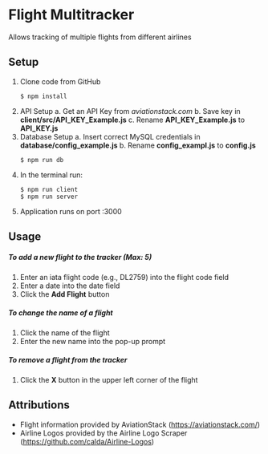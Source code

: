 # Flight Multitracker

Allows tracking of multiple flights from different airlines

## Setup

1. Clone code from GitHub
   ```shell
   $ npm install
   ```
2. API Setup
   a. Get an API Key from _aviationstack.com_
   b. Save key in **client/src/API_KEY_Example.js**
   c. Rename **API_KEY_Example.js** to **API_KEY.js**
3. Database Setup
   a. Insert correct MySQL credentials in **database/config_example.js**
   b. Rename **config_exampl.js** to **config.js**
   ```shell
   $ npm run db
   ```
4. In the terminal run:
   ```shell
   $ npm run client
   $ npm run server
   ```
5. Application runs on port :3000

## Usage

##### To add a new flight to the tracker (Max: 5)

1. Enter an iata flight code (e.g., DL2759) into the flight code field
2. Enter a date into the date field
3. Click the **Add Flight** button

##### To change the name of a flight

1. Click the name of the flight
2. Enter the new name into the pop-up prompt

##### To remove a flight from the tracker

1. Click the **X** button in the upper left corner of the flight

## Attributions

- Flight information provided by AviationStack (https://aviationstack.com/)
- Airline Logos provided by the Airline Logo Scraper (https://github.com/calda/Airline-Logos)
